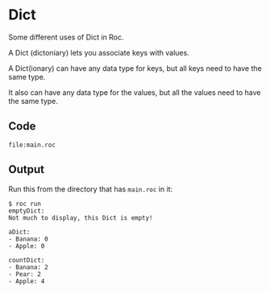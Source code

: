 # Dict

Some different uses of Dict in Roc.

A Dict (dictoniary) lets you associate keys with values.

A Dict(ionary) can have any data type for keys, but all keys need to have the same type.

It also can have any data type for the values, but all the values need to have the same type.

## Code
```roc
file:main.roc
```

## Output

Run this from the directory that has `main.roc` in it:

```
$ roc run
emptyDict:
Not much to display, this Dict is empty!

aDict:
- Banana: 0
- Apple: 0

countDict:
- Banana: 2
- Pear: 2
- Apple: 4
```
